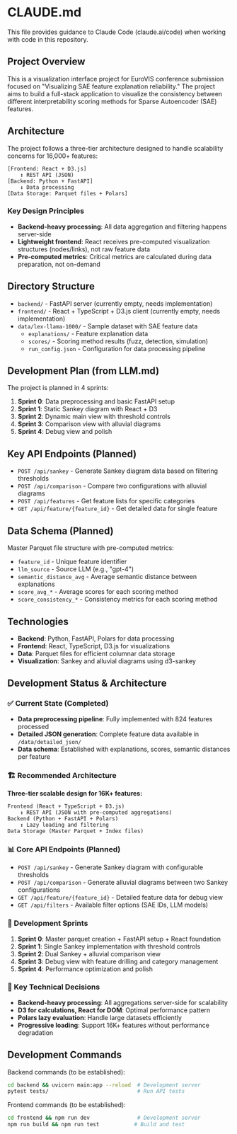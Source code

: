 # CLAUDE.md

This file provides guidance to Claude Code (claude.ai/code) when working with code in this repository.

## Project Overview

This is a visualization interface project for EuroVIS conference submission focused on "Visualizing SAE feature explanation reliability." The project aims to build a full-stack application to visualize the consistency between different interpretability scoring methods for Sparse Autoencoder (SAE) features.

## Architecture

The project follows a three-tier architecture designed to handle scalability concerns for 16,000+ features:

```
[Frontend: React + D3.js]
    ↕ REST API (JSON)
[Backend: Python + FastAPI]
    ↕ Data processing
[Data Storage: Parquet files + Polars]
```

### Key Design Principles
- **Backend-heavy processing**: All data aggregation and filtering happens server-side
- **Lightweight frontend**: React receives pre-computed visualization structures (nodes/links), not raw feature data
- **Pre-computed metrics**: Critical metrics are calculated during data preparation, not on-demand

## Directory Structure

- `backend/` - FastAPI server (currently empty, needs implementation)
- `frontend/` - React + TypeScript + D3.js client (currently empty, needs implementation)
- `data/lex-llama-1000/` - Sample dataset with SAE feature data
  - `explanations/` - Feature explanation data
  - `scores/` - Scoring method results (fuzz, detection, simulation)
  - `run_config.json` - Configuration for data processing pipeline

## Development Plan (from LLM.md)

The project is planned in 4 sprints:

1. **Sprint 0**: Data preprocessing and basic FastAPI setup
2. **Sprint 1**: Static Sankey diagram with React + D3
3. **Sprint 2**: Dynamic main view with threshold controls
4. **Sprint 3**: Comparison view with alluvial diagrams
5. **Sprint 4**: Debug view and polish

## Key API Endpoints (Planned)

- `POST /api/sankey` - Generate Sankey diagram data based on filtering thresholds
- `POST /api/comparison` - Compare two configurations with alluvial diagrams
- `POST /api/features` - Get feature lists for specific categories
- `GET /api/feature/{feature_id}` - Get detailed data for single feature

## Data Schema (Planned)

Master Parquet file structure with pre-computed metrics:
- `feature_id` - Unique feature identifier
- `llm_source` - Source LLM (e.g., "gpt-4")
- `semantic_distance_avg` - Average semantic distance between explanations
- `score_avg_*` - Average scores for each scoring method
- `score_consistency_*` - Consistency metrics for each scoring method

## Technologies

- **Backend**: Python, FastAPI, Polars for data processing
- **Frontend**: React, TypeScript, D3.js for visualizations
- **Data**: Parquet files for efficient columnar data storage
- **Visualization**: Sankey and alluvial diagrams using d3-sankey

## Development Status & Architecture

### ✅ Current State (Completed)
- **Data preprocessing pipeline**: Fully implemented with 824 features processed
- **Detailed JSON generation**: Complete feature data available in `/data/detailed_json/`
- **Data schema**: Established with explanations, scores, semantic distances per feature

### 🏗️ Recommended Architecture

**Three-tier scalable design for 16K+ features:**
```
Frontend (React + TypeScript + D3.js)
    ↕ REST API (JSON with pre-computed aggregations)
Backend (Python + FastAPI + Polars)
    ↕ Lazy loading and filtering
Data Storage (Master Parquet + Index files)
```

### 📊 Core API Endpoints (Planned)
- `POST /api/sankey` - Generate Sankey diagram with configurable thresholds
- `POST /api/comparison` - Generate alluvial diagrams between two Sankey configurations
- `GET /api/feature/{feature_id}` - Detailed feature data for debug view
- `GET /api/filters` - Available filter options (SAE IDs, LLM models)

### 🎯 Development Sprints
1. **Sprint 0**: Master parquet creation + FastAPI setup + React foundation
2. **Sprint 1**: Single Sankey implementation with threshold controls
3. **Sprint 2**: Dual Sankey + alluvial comparison view
4. **Sprint 3**: Debug view with feature drilling and category management
5. **Sprint 4**: Performance optimization and polish

### 🔧 Key Technical Decisions
- **Backend-heavy processing**: All aggregations server-side for scalability
- **D3 for calculations, React for DOM**: Optimal performance pattern
- **Polars lazy evaluation**: Handle large datasets efficiently
- **Progressive loading**: Support 16K+ features without performance degradation

## Development Commands

Backend commands (to be established):
```bash
cd backend && uvicorn main:app --reload  # Development server
pytest tests/                            # Run API tests
```

Frontend commands (to be established):
```bash
cd frontend && npm run dev               # Development server
npm run build && npm run test           # Build and test
```